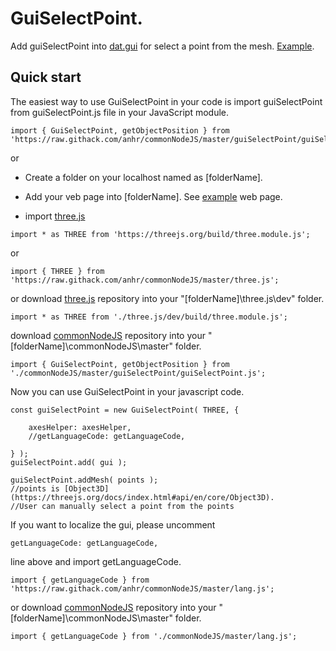 # GuiSelectPoint.

Add guiSelectPoint into [dat.gui](https://github.com/anhr/dat.gui) for select a point from the mesh.
[Example](../../AxesHelper/Examples/index.html).

## Quick start

The easiest way to use GuiSelectPoint in your code is import guiSelectPoint from guiSelectPoint.js file in your JavaScript module.
```
import { GuiSelectPoint, getObjectPosition } from 'https://raw.githack.com/anhr/commonNodeJS/master/guiSelectPoint/guiSelectPoint.js';
```
or 
* Create a folder on your localhost named as [folderName].
* Add your veb page into [folderName]. See [example](../../AxesHelper/Examples/index.html) web page.

* import [three.js](https://github.com/anhr/three.js)
```
import * as THREE from 'https://threejs.org/build/three.module.js';
```
or
```
import { THREE } from 'https://raw.githack.com/anhr/commonNodeJS/master/three.js';
```
or download [three.js](https://github.com/anhr/three.js) repository into your "[folderName]\three.js\dev" folder.
```
import * as THREE from './three.js/dev/build/three.module.js';
```
download [commonNodeJS](https://github.com/anhr/commonNodeJS) repository into your "[folderName]\commonNodeJS\master" folder.
```
import { GuiSelectPoint, getObjectPosition } from './commonNodeJS/master/guiSelectPoint/guiSelectPoint.js';
```

Now you can use GuiSelectPoint in your javascript code.

```
const guiSelectPoint = new GuiSelectPoint( THREE, {

	axesHelper: axesHelper,
	//getLanguageCode: getLanguageCode,

} );
guiSelectPoint.add( gui );

guiSelectPoint.addMesh( points );
//points is [Object3D](https://threejs.org/docs/index.html#api/en/core/Object3D).
//User can manually select a point from the points
```
If you want to localize the gui, please uncomment
```
getLanguageCode: getLanguageCode,
```
line above and import getLanguageCode.
```
import { getLanguageCode } from 'https://raw.githack.com/anhr/commonNodeJS/master/lang.js';
```
or download [commonNodeJS](https://github.com/anhr/commonNodeJS) repository into your "[folderName]\commonNodeJS\master" folder.
```
import { getLanguageCode } from './commonNodeJS/master/lang.js';
```
